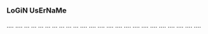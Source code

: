 ### LoGiN UsErNaMe
....
....
...
...
...
...
...
...
...
...
....
....
....
....
....
....
....
....
....
....
....
....
....
....

